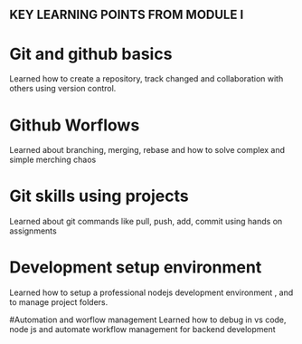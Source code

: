 ## KEY LEARNING POINTS FROM MODULE I

# Git and github basics
Learned how to create a repository, track changed and collaboration with others using version control.

# Github Worflows
Learned about branching, merging, rebase and how to solve complex and simple merching chaos

# Git skills using projects
Learned about git commands like pull, push, add, commit using hands on assignments

# Development setup environment
Learned how to setup a professional nodejs development environment , and to manage project folders.

#Automation and worflow management
Learned how to debug in vs code, node js and automate workflow management for backend development 
